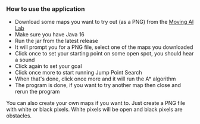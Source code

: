 ### How to use the application
- Download some maps you want to try out (as a PNG) from the [Moving AI Lab](https://www.movingai.com/benchmarks/grids.html)
- Make sure you have Java 16
- Run the jar from the latest release
- It will prompt you for a PNG file, select one of the maps you downloaded
- Click once to set your starting point on some open spot, you should hear a sound
- Click again to set your goal
- Click once more to start running Jump Point Search
- When that's done, click once more and it will run the A\* algorithm
- The program is done, if you want to try another map then close and rerun the program 

You can also create your own maps if you want to. Just create a PNG file with white or black pixels. White pixels will be open and black pixels are obstacles.